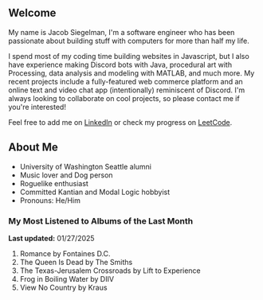
## Welcome
My name is Jacob Siegelman, I'm a software engineer who has been passionate about building stuff with computers for more than half my life.

I spend most of my coding time building websites in Javascript, but I also have experience making Discord bots with Java, procedural art with Processing, data analysis and modeling with MATLAB, and much more. My recent projects include a fully-featured web commerce platform and an online text and video chat app (intentionally) reminiscent of Discord. I'm always looking to collaborate on cool projects, so please contact me if you're interested!

Feel free to add me on [LinkedIn](https://www.linkedin.com/in/jacob-siegelman/) or check my progress on [LeetCode](https://leetcode.com/jsiegelman/).

## About Me
- University of Washington Seattle alumni
- Music lover and Dog person
- Roguelike enthusiast
- Committed Kantian and Modal Logic hobbyist
- Pronouns: He/Him

### My Most Listened to Albums of the Last Month
**Last updated:** 01/27/2025 <!-- lfm -->   
1. <!-- lfm -->Romance by Fontaines D.C.  
2. <!-- lfm -->The Queen Is Dead by The Smiths  
3. <!-- lfm -->The Texas-Jerusalem Crossroads by Lift to Experience  
4. <!-- lfm -->Frog in Boiling Water by DIIV  
5. <!-- lfm -->View No Country by Kraus  
